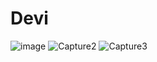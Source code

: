 # Devi
![image](https://github.com/kuxala/Devi/assets/81477594/d55b1b32-1cfc-491f-b20e-9ff390a3df31)
![Capture2](https://github.com/kuxala/Devi/assets/81477594/fd6875c7-9592-4fb9-b337-a633470467ee)
![Capture3](https://github.com/kuxala/Devi/assets/81477594/7f827f9f-1d1d-4bea-bcb5-d36f5d5c2037)
